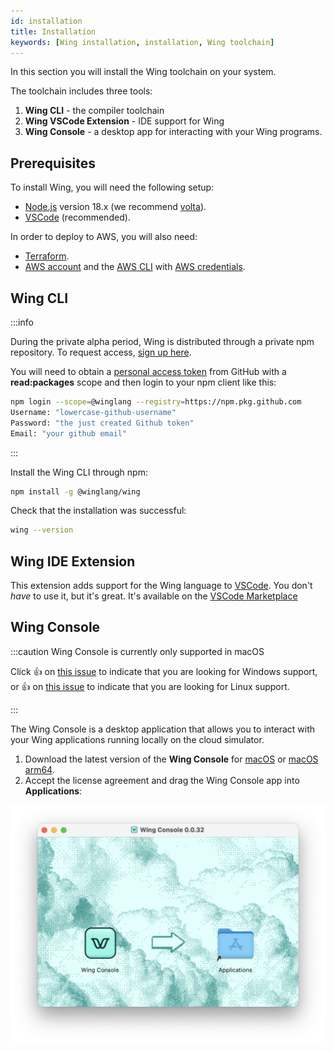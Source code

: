 ```yaml
---
id: installation
title: Installation
keywords: [Wing installation, installation, Wing toolchain]
---
```


In this section you will install the Wing toolchain on your system.

The toolchain includes three tools:

1. **Wing CLI** - the compiler toolchain
2. **Wing VSCode Extension** - IDE support for Wing
3. **Wing Console** - a desktop app for interacting with your Wing programs.

## Prerequisites

To install Wing, you will need the following setup:

* [Node.js](https://nodejs.org/en/) version 18.x (we recommend [volta](https://volta.sh)).
* [VSCode] (recommended).

In order to deploy to AWS, you will also need:

* [Terraform](https://terraform.io/downloads).
* [AWS account] and the [AWS CLI] with [AWS credentials].

## Wing CLI

:::info

During the private alpha period, Wing is distributed through a private npm
repository. To request access, [sign up here](https://t.winglang.io/alpha).

You will need to obtain a [personal access token] from GitHub with a
**read:packages** scope and then login to your npm client like this:

```sh
npm login --scope=@winglang --registry=https://npm.pkg.github.com
Username: "lowercase-github-username"
Password: "the just created Github token"
Email: "your github email"
```
:::

Install the Wing CLI through npm:

```sh
npm install -g @winglang/wing
```

Check that the installation was successful:

```sh
wing --version
```

## Wing IDE Extension

This extension adds support for the Wing language to [VSCode]. You don't *have*
to use it, but it's great. It's available on the [VSCode Marketplace](https://marketplace.visualstudio.com/items?itemName=Monada.vscode-wing)

## Wing Console

:::caution Wing Console is currently only supported in macOS

Click :thumbsup: on [this issue](https://github.com/winglang/wing/issues/630)
to indicate that you are looking for Windows support, or :thumbsup: on
[this issue](https://github.com/winglang/wing/issues/723) to indicate that you
are looking for Linux support.

:::


The Wing Console is a desktop application that allows you to interact with your
Wing applications running locally on the cloud simulator.

1. Download the latest version of the **Wing Console** for [macOS](https://wing-console.s3.amazonaws.com/wing-console.dmg) or [macOS arm64](https://wing-console.s3.amazonaws.com/wing-console-arm64.dmg).
2. Accept the license agreement and drag the Wing Console app into **Applications**:

![Drag the Wing Console app into Applications](./console-install.png 'Wing Console app installation')


[AWS account]: https://portal.aws.amazon.com/billing/signup
[AWS CLI]: https://docs.aws.amazon.com/cli/latest/userguide/install-cliv2.html
[AWS credentials]: https://docs.aws.amazon.com/cli/latest/userguide/cli-configure-files.html
[personal access token]: https://github.com/settings/tokens/new?description=Winglang%20Beta&scopes=read:packages
[VSCode]: https://code.visualstudio.com/
